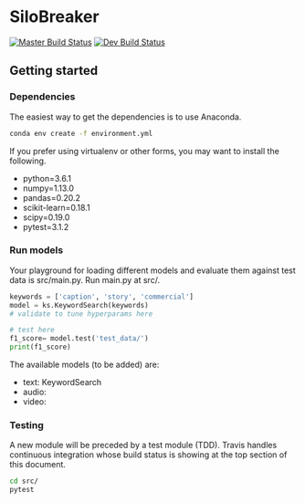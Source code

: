 # SiloBreaker

[![Master Build Status](https://travis-ci.org/dhfromkorea/digital-silo.svg?branch=master)](https://travis-ci.org/dhfromkorea/digital-silo)
[![Dev Build Status](https://travis-ci.org/dhfromkorea/digital-silo.svg?branch=dev)](https://travis-ci.org/dhfromkorea/digital-silo)

## Getting started
### Dependencies
The easiest way to get the dependencies is to use Anaconda.

```bash
conda env create -f environment.yml
```

If you prefer using virtualenv or other forms, you may want to install the following.
* python=3.6.1
* numpy=1.13.0
* pandas=0.20.2
* scikit-learn=0.18.1
* scipy=0.19.0
* pytest=3.1.2


### Run models
Your playground for loading different models and evaluate them against test data is src/main.py. Run main.py at src/.

```python
keywords = ['caption', 'story', 'commercial']
model = ks.KeywordSearch(keywords)
# validate to tune hyperparams here

# test here
f1_score= model.test('test_data/')
print(f1_score)
```

The available models (to be added) are:
* text: KeywordSearch
* audio:
* video: 


### Testing
A new module will be preceded by a test module (TDD). Travis handles continuous integration whose build status is showing at the top section of this document.

```bash
cd src/
pytest
```